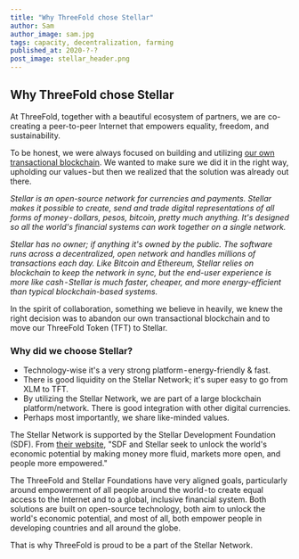 ```yaml
---
title: "Why ThreeFold chose Stellar"
author: Sam
author_image: sam.jpg
tags: capacity, decentralization, farming
published_at: 2020-?-?
post_image: stellar_header.png
---
```


## Why ThreeFold chose Stellar

At ThreeFold, together with a beautiful ecosystem of partners, we are co-creating a peer-to-peer Internet that empowers equality, freedom, and sustainability.

To be honest, we were always focused on building and utilizing [our own transactional blockchain](https://github.com/threefoldtech/rivine). We wanted to make sure we did it in the right way, upholding our values - but then we realized that the solution was already out there.

_Stellar is an open-source network for currencies and payments. Stellar makes it possible to create, send and trade digital representations of all forms of money - dollars, pesos, bitcoin, pretty much anything. It's designed so all the world's financial systems can work together on a single network._

_Stellar has no owner; if anything it's owned by the public. The software runs across a decentralized, open network and handles millions of transactions each day. Like Bitcoin and Ethereum, Stellar relies on blockchain to keep the network in sync, but the end-user experience is more like cash - Stellar is much faster, cheaper, and more energy-efficient than typical blockchain-based systems._

In the spirit of collaboration, something we believe in heavily, we knew the right decision was to abandon our own transactional blockchain and to move our ThreeFold Token (TFT) to Stellar.

### Why did we choose Stellar?
- Technology-wise it's a very strong platform - energy-friendly & fast.
- There is good liquidity on the Stellar Network; it's super easy to go from XLM to TFT.
- By utilizing the Stellar Network, we are part of a large blockchain platform/network. There is good integration with other digital currencies.
- Perhaps most importantly, we share like-minded values.

The Stellar Network is supported by the Stellar Development Foundation (SDF). From [their website](https://www.stellar.org/foundation), "SDF and Stellar seek to unlock the world's economic potential by making money more fluid, markets more open, and people more empowered."

The ThreeFold and Stellar Foundations have very aligned goals, particularly around empowerment of all people around the world - to create equal access to the Internet and to a global, inclusive financial system. Both solutions are built on open-source technology, both aim to unlock the world's economic potential, and most of all, both empower people in developing countries and all around the globe.

That is why ThreeFold is proud to be a part of the Stellar Network.
